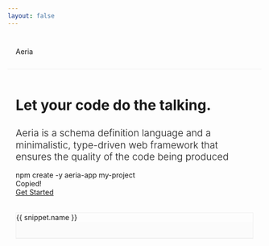 ```yaml
---
layout: false
---
```


<script setup lang="ts">
import { onMounted, ref } from 'vue'
import { useData } from 'vitepress'
import markdownit from 'markdown-it'
import shiki from '@shikijs/markdown-it'
import typescriptGrammar from 'shiki/langs/typescript.mjs'
import aeriaGrammar from 'virtual:aeria-grammar'
import { AeriaIcon, AeriaButton } from 'aeria-ui'

const { isDark } = useData()

type Snippet = {
  name: string
  code: string
}

const snippets = ref<Snippet[]>([])
const currentSnippet = ref<number | undefined>()
const isCommandCopied = ref(false)

snippets.value.push({
  name: 'Schema',
  code: `
\`\`\`aeria
collection Person {
  properties {
    name str
    age int
    picture File @accept(["image/jpeg"])
  }
  functions {
    get @expose
    getAll @expose
    insert @expose(["root"])
    remove @expose(["root"])
    upload @expose(["root"])
  }
}
\`\`\`
`
})

snippets.value.push({
    name: 'Routing',
    code: `
\`\`\`typescript
import { createRouter, Result } from 'aeria'

export const router = createRouter()
router.POST('/example', async (context) => {
    const { error, result: person } = await context.collections.person.functions.get({
      filters: {
        _id: id
      }
    })

  if( error ) {
    return Result.error(error)
  }

  return Result.result({
    message: \`hello, \${person.name}!\`
  })
})
\`\`\`
`,
})

onMounted(async () => {
  const md = markdownit()
  md.use(await shiki({
    themes: {
      light: 'vitesse-light',
      dark: 'vitesse-dark',
    },
    langs: [].concat(
      aeriaGrammar,
      typescriptGrammar,
     )
  }))

  snippets.value = snippets.value.map((snippet) => {
    return {
      ...snippet,
      code: md.render(snippet.code),
    }
  })

  currentSnippet.value = 0
})

const selectSnippet = (index: number) => {
  currentSnippet.value = index
}

const copyCommand = async () => {
  await navigator.clipboard.writeText('npm create -y aeria-app my-project')
  isCommandCopied.value = true
}
</script>

<nav class="nav">
  Aeria
  <menu>
    <ul>
      <a href="/aeria/">Docs</a>
      <a href="/guide/getting-started/">Getting Started</a>
      <aeria-icon v-clickable v-if="isDark" icon="sun" @click="isDark = false" />
      <aeria-icon v-clickable v-else icon="moon" @click="isDark = true" />
      <aeria-icon
        v-clickable
        icon="github-logo"
        href="https://github.com/aeria-org/aeria"
        target="_blank"
        class="github-logo"
      >
        Star us on Github!
      </aeria-icon>
    </ul>
  </menu>
</nav>

<nav class="mobile-nav">
  Aeria
</nav>

<section>
  <div class="hero">
    <div class="hero__info">
      <h1>Let your code do the talking.</h1>
      <h2>
        Aeria is a schema definition language and a minimalistic, type-driven
        web framework that ensures the quality of the code being produced
      </h2>
      <div class="hero__command">
        <div class="hero__command-box">
          <div class="hero__command-text">
            npm create -y aeria-app my-project
          </div>
          <div
            v-clickable
            class="hero__command-copy"
            @click="copyCommand"
          >
            <aeria-icon icon="copy" />
          </div>
        </div>
        <div v-if="isCommandCopied" class="hero__command-copied">
          Copied!
        </div>
      </div>
      <div class="hero_cta">
        <a href="/guide/getting-started">
          <aeria-button>Get Started</aeria-button>
        </a>
      </div>
    </div>
    <div class="snippets">
      <div class="snippets__tabs">
        <a 
          v-clickable
          v-for="(snippet, index) in snippets"
          :key="`snippet-name-${snippet.name}`"
          :class="{
            'snippets__tab': true,
            'snippets__tab--current': currentSnippet === index,
          }"
          @click="currentSnippet = index"
        >
          {{ snippet.name }}
        </a>
      </div>
      <div
        v-if="typeof currentSnippet === 'number'"
        v-html="snippets[currentSnippet].code"
        class="snippet"
      ></div>
    </div>

  </div>
</section>

<style lang="less">
* {
  --nav-padding: 1.6rem 1rem;
  --section-padding: 1rem;
  --border-color: #efefef;
  --contrast-color-bg: #000;
  --contrast-color-fg: #fff;
  --background-color: #fbfbfb;
}

.dark {
  * {
    --border-color: #444;
  --contrast-color-bg: #fff;
  --contrast-color-fg: #000;
    --background-color: #333;
  }
}

@media screen and (min-width: 1200px) {
  * {
    --nav-padding: 1.4rem 6rem;
    --section-padding: 3rem 6rem;
  }
}
</style>

<style scoped lang="less">
* {
  color: unset;
}

@media screen and (min-width: 1200px) {
  section h2 {
    font-size: 1.4rem;
  }

  .hero {
    grid-template-columns: repeat(2, minmax(0, 1fr));

    &__info {
      font-size: 15pt;
    }

  }

  .snippets {
    min-height: 20rem;
  }
}

.nav,
.mobile-nav {
  display: none;
  align-items: center;
  justify-content: space-between;
  padding: var(--nav-padding);
  border-bottom: 1px solid var(--border-color);
}

.nav {
  @media screen and (min-width: 1200px) {
    display: flex;

    menu > ul {
      display: flex;
      align-items: center;
      gap: 1.4rem;
    }

    .github-logo {
      border: 1px solid var(--contrast-color-bg);
      padding: 1rem;

      &:hover {
        --icon-color: var(--contrast-color-fg);
        background: var(--contrast-color-bg);
        color: var(--contrast-color-fg);
      }
    }
  }
}

.mobile-nav {
  display: flex;
  @media screen and (min-width: 1200px) {
    display: none;
  }
}

section {
  margin: var(--section-padding);

   &:not(:last-child) {
     border-bottom: 1px solid var(--border-color);
   }
}

h1, h2 {
  line-height: 1.2em;
}

h1 {
  font-size: 2em;
}

h2 {
  font-size: 1.2rem;
  font-weight: 300;
}

.hero {
  display: grid;
  gap: 2rem;

  &__info {
    display: flex;
    flex-direction: column;
    align-items: start;
    gap: 1rem;
  }

  &__command {
    display: flex;
    flex-direction: column;
  }

  &__command-box {
    display: inline-flex;
    border: 1px solid var(--border-color);
    align-items: center;
  }

  &__command-text, &__command-copy {
    padding: .8rem;
  }

  &__command-text {
    font-size: 11pt;
    border-right: 1px solid var(--border-color);
  }

  &__command-copied {
    font-size: 11pt;
    font-style: italic;
  }
}

.snippets {
  display: flex;
  flex-direction: column;
  border: 1px solid var(--border-color);

  &__tabs {
    display: flex;
    border-bottom: 1px solid var(--border-color);
  }

  &__tab {
    flex: 1;
    text-align: center;
    padding: 1rem;
    &:not(:last-child) {
      border-right: 1px solid var(--border-color);
    }

    &--current {
      background: var(--background-color);
    }
  }
}

.snippet {
  font-size: 10pt;
  padding: 1rem;
  overflow: auto;
}

.snippet,
.snippet > * {
  background: var(--background-color) !important;
}
</style>
